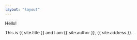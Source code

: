 ```yaml
---
layout: "layout"
---
```


Hello!

This is {{ site.title }} and I am {{ site.author }}, {{ site.address }}.